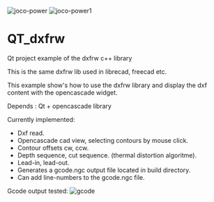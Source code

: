 ![joco-power](https://user-images.githubusercontent.com/44880102/126195312-21ad8ad2-9934-4f9a-8ca5-feb9db597b5f.jpg)
![joco-power1](https://user-images.githubusercontent.com/44880102/126195320-89a89308-8b0b-46ca-905c-5ea7eb64b7d5.jpg)

# QT_dxfrw
Qt project example of the dxfrw c++ library

This is the same dxfrw lib used in librecad, freecad etc.

This example show's how to use the dxfrw library and display the dxf content with the opencascade widget.

Depends : Qt + opencascade library

Currently implemented:

- Dxf read.
- Opencascade cad view, selecting contours by mouse click.
- Contour offsets cw, ccw.
- Depth sequence, cut sequence. (thermal distortion algoritme).
- Lead-in, lead-out.
- Generates a gcode.ngc output file located in build directory.
- Can add line-numbers to the gcode.ngc file.

Gcode output tested:
![gcode](https://user-images.githubusercontent.com/44880102/125856968-7a27359c-bccd-45f4-8186-6dae3863da6f.jpg)

